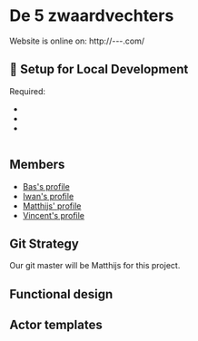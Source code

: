 # De 5 zwaardvechters

Website is online on: 
http://---.com/

## 🔧 Setup for Local Development

Required:
- []()
- []()
- []()

```bash

```

<!-- The site will have automatically started running on `http://localhost:8000`! -->

## Members
- [Bas's profile](https://github.com/webbasedcode/documentation/blob/main/doc/members/Bas.md)
- [Iwan's profile](https://github.com/webbasedcode/documentation/blob/main/doc/members/Iwan.md)
- [Matthijs' profile](https://github.com/webbasedcode/documentation/blob/main/doc/members/Matthijs.md)
- [Vincent's profile](https://github.com/webbasedcode/documentation/blob/main/doc/members/Vincent.md)

## Git Strategy 
<!-- For this project we will be using a feature branch workflow. 
This mean we will be creating a new branch for each major feature we will be working on,
committing to that branch our changes and then if everything is finished creating a pull request which will be checked by atleast one other team member before pushed.
After a release has been made tests will be run on github, and if those complete successfully it will deploy automatically to the server -->

Our git master will be Matthijs for this project.

## Functional design
<!-- - [Link to Functional design](https://github.com/HU-SD-V2PRFED-studenten-2122/prfed-2122-v2c-5-zwaardvechters/blob/main/doc/functioneelOntwerp.md) -->


## Actor templates
<!-- - [Link to Actor templates](https://github.com/HU-SD-V2PRFED-studenten-2122/prfed-2122-v2c-5-zwaardvechters/blob/main/doc/ActorTemplates.md) -->
